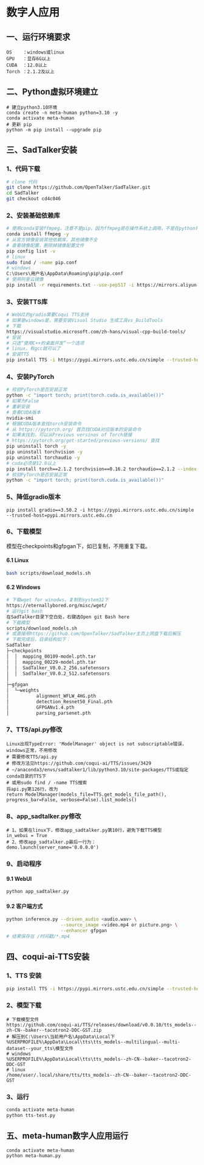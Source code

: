# 数字人应用

## 一、运行环境要求

```shell
OS    ：windows或linux
GPU   ：显存6G以上
CUDA  ：12.0以上
Torch ：2.1.2及以上
```

## 二、Python虚拟环境建立

```shell
# 建立python3.10环境
conda create -n meta-human python=3.10 -y
conda activate meta-human
# 更新 pip
python -m pip install --upgrade pip
```

## 三、SadTalker安装

### 1、代码下载

```bash
# clone 代码
git clone https://github.com/OpenTalker/SadTalker.git
cd SadTalker
git checkout cd4c046
```


### 2、安装基础依赖库

```bash
# 使用conda安装ffmpeg，注意不是pip，因为ffmpeg是在操作系统上调用，不是在python环境里
conda install ffmpeg -y
# 从官方镜像安装其他依赖库，其他镜像不全
# 查看镜像配置，删除掉镜像配置文件
pip config list -v
# linux
sudo find / -name pip.conf
# windows 
C:\Users\用户名\AppData\Roaming\pip\pip.conf
# 使用阿里云镜像
pip install -r requirements.txt --use-pep517 -i https://mirrors.aliyun.com/pypi/simple/
```

### 3、安装TTS库

```bash
# WebUI的gradio需要Coqui TTS支持
# 如果是windows是，需要安装Visual Studio 生成工具vs_BuildTools
# 下载
https://visualstudio.microsoft.com/zh-hans/visual-cpp-build-tools/
# 安装
# 只选“使用C++的桌面开发”一个选项
# linux，有gcc就可以了
# 安装TTS
pip install TTS -i https://pypi.mirrors.ustc.edu.cn/simple --trusted-host=pypi.mirrors.ustc.edu.cn
```

### 4、安装PyTorch

```bash
# 校验PyTorch是否安装正常
python -c "import torch; print(torch.cuda.is_available())"
# 如果为False
# 重新安装
# 查看CUDA版本
nvidia-smi
# 根据CUDA版本查找torch安装命令
# 从 https://pytorch.org/ 首页找CUDA对应版本的安装命令
# 如果未找到，可以从Previous versinos of Torch链接
# https://pytorch.org/get-started/previous-versions/ 查找
pip uninstall torch -y
pip uninstall torchvision -y
pip uninstall torchaudio -y
# cuda必须是12.0以上
pip install torch==2.1.2 torchvision==0.16.2 torchaudio==2.1.2 --index-url https://download.pytorch.org/whl/cu121
# 校验PyTorch是否安装正常
python -c "import torch; print(torch.cuda.is_available())"
```

### 5、降低gradio版本

```shell
pip install gradio==3.50.2 -i https://pypi.mirrors.ustc.edu.cn/simple --trusted-host=pypi.mirrors.ustc.edu.cn
```

### 6、下载模型

模型在checkpoints和gfpgan下，如已复制，不用重复下载。

#### 6.1 Linux

```bash
bash scripts/download_models.sh
```

#### 6.2 Windows

```bash
# 下载wget for winodws，复制到system32下
https://eternallybored.org/misc/wget/
# 运行git bash
在SadTalker目录下空白处，右键选Open git Bash here
# 下载模型
scripts/download_models.sh
# 或直接用https://github.com/OpenTalker/SadTalker主页上网盘下载后解压
# 下载完成后，目录结构如下：
SadTalker
├─checkpoints
│  │  mapping_00109-model.pth.tar
│  │  mapping_00229-model.pth.tar
│  │  SadTalker_V0.0.2_256.safetensors
│  │  SadTalker_V0.0.2_512.safetensors
│
├─gfpgan
│  └─weights
│          alignment_WFLW_4HG.pth
│          detection_Resnet50_Final.pth
│          GFPGANv1.4.pth
│          parsing_parsenet.pth
```

### 7、TTS/api.py修改

```shell
Linux出现TypeError: 'ModelManager' object is not subscriptable错误，windows正常，不用修改
# 需要修改TTS/api.py
# 修改方法见https://github.com/coqui-ai/TTS/issues/3429
# ~/anaconda3/envs/sadtalker1/lib/python3.10/site-packages/TTS或指定conda目录的TTS下
# 或用sudo find / -name TTS搜索
将api.py第126行，改为
return ModelManager(models_file=TTS.get_models_file_path(), progress_bar=False, verbose=False).list_models()
```

### 8、app_sadtalker.py修改

```shell
# 1、如果在linux下，修改app_sadtalker.py第10行，避免下载TTS模型
in_webui = True
# 2、修改app_sadtalker.p最后一行为：
demo.launch(server_name='0.0.0.0')
```

### 9、启动程序

#### 9.1 WebUI

```bash
python app_sadtalker.py
```

#### 9.2 客户端方式

```bash
python inference.py --driven_audio <audio.wav> \
                    --source_image <video.mp4 or picture.png> \
                    --enhancer gfpgan
# 结果保存在 /时间戳/*.mp4
```

## 四、coqui-ai-TTS安装

### 1、TTS 安装

```bash
pip install TTS -i https://pypi.mirrors.ustc.edu.cn/simple --trusted-host=pypi.mirrors.ustc.edu.cn
```

### 2、模型下载

```shell
# 下载模型文件
https://github.com/coqui-ai/TTS/releases/download/v0.0.10/tts_models--zh-CN--baker--tacotron2-DDC-GST.zip
# 解压到C:\Users\当前用户名\AppData\Local下
%USERPROFILE%\AppData\Local\tts\tts_models--multilingual--multi-dataset--your_tts\模型文件
# windows
%USERPROFILE%\AppData\Local\tts\tts_models--zh-CN--baker--tacotron2-DDC-GST
# linux
/home/user/.local/share/tts/tts_models--zh-CN--baker--tacotron2-DDC-GST
```

### 3、运行

```bash
conda activate meta-human
python tts-test.py
```

## 五、meta-human数字人应用运行

```shell
conda activate meta-human
python meta-human.py
```

